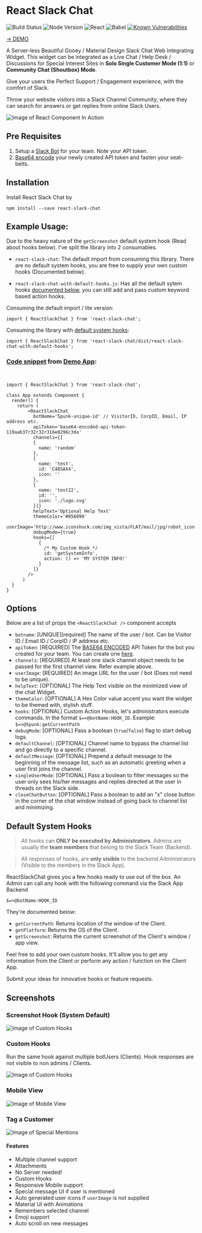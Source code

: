 # React Slack Chat

![Build Status](https://travis-ci.org/5punk/react-slack-chat.svg?branch=master)
![Node Version](https://img.shields.io/badge/node-v9-blue.svg)
![React](https://img.shields.io/badge/React-v16.8-lightblue.svg)
![Babel](https://img.shields.io/badge/Babel-v7-yellow.svg)
[![Known Vulnerabilities](https://snyk.io/test/github/5punk/react-slack-chat/badge.svg)](https://snyk.io/test/github/5punk/react-slack-chat)

[-> DEMO](https://5punk.github.io/react-slack-chat/)

A Server-less Beautiful Gooey / Material Design Slack Chat Web Integrating Widget. This widget can be integrated as a Live Chat / Help Desk / Discussions for Special Interest Sites in **Solo Single Customer Mode (1:1)** or **Community Chat (Shoutbox) Mode**.

Give your users the Perfect Support / Engagement experience, with the comfort of Slack.

Throw your website visitors into a Slack Channel Community, where they can search for answers or get replies from online Slack Users.

![Image of React Component In Action](https://github.com/5punk/react-slack-chat/blob/master/docs/ReactSlackChat.gif?raw=true)

## Pre Requisites

1. Setup a [Slack Bot](https://my.slack.com/services/new/bot) for your team. Note your API token.
2. [Base64 encode](https://www.base64encode.org/) your newly created API token and fasten your seat-belts.

## Installation

Install React Slack Chat by

`npm install --save react-slack-chat`

## Example Usage:

Due to the heavy nature of the `getScreenshot` default system hook (Read about hooks below).
I've split the library into 2 consumables.

- `react-slack-chat`: The default import from consuming this library. There are no default system hooks, you are free to supply your own custom hooks (Documented below).

- `react-slack-chat-with-default-hooks.js`: Has all the default sytem hooks [documented below](https://github.com/5punk/react-slack-chat/blob/master/README.md#default-system-hooks), you can still add and pass custom keyword based action hooks.

Consuming the default import / lite version:

`import { ReactSlackChat } from 'react-slack-chat';`

Consuming the library with [default system hooks](https://github.com/5punk/react-slack-chat/blob/master/README.md#default-system-hooks):

`import { ReactSlackChat } from 'react-slack-chat/dist/react-slack-chat-with-default-hooks';`


### [Code snippet](https://github.com/5punk/react-slack-chat/blob/master/src/components/App/App.js) from [Demo App](https://5punk.github.io/react-slack-chat/):

```


import { ReactSlackChat } from 'react-slack-chat';

class App extends Component {
  render() {
    return (
        <ReactSlackChat
          botName='5punk-unique-id' // VisitorID, CorpID, Email, IP address etc.
          apiToken='base64-encoded-api-token-119aab37r32r32r316e0296c3da'
          channels={[
          {
            name: 'random'
          },
          {
            name: 'test',
            id: 'C48SAX4',
            icon: ''
          },
          {
            name: 'test22',
            id: '',
            icon: './logo.svg'
          }]}
          helpText='Optional Help Text'
          themeColor='#856090'
          userImage='http://www.iconshock.com/img_vista/FLAT/mail/jpg/robot_icon.jpg'
          debugMode={true}
          hooks={[
            {
              /* My Custom Hook */
              id: 'getSystemInfo',
              action: () => 'MY SYSTEM INFO!'
            }
          ]}
        />
      )
  }
}
```

## Options

Below are a list of props the `<ReactSlackChat />` component accepts

- `botname`: [UNIQUE][required] The name of the user / bot. Can be Visitor ID / Email ID / CorpID / IP address etc.
- `apiToken`: [REQUIRED] The [BASE64 ENCODED](https://www.base64encode.org/) API Token for the bot you created for your team. You can create one [here](https://my.slack.com/services/new/bot).
- `channels`: [REQUIRED] At least one slack channel object needs to be passed for the first channel view. Refer example above.
- `userImage`: [REQUIRED] An image URL for the user / bot (Does not need to be unique).
- `helpText`: [OPTIONAL] The Help Text visible on the minimized view of the chat Widget.
- `themeColor`: [OPTIONAL] A Hex Color value accent you want the widget to be themed with, stylish stuff.
- `hooks`: [OPTIONAL] Custom Action Hooks, let's administrators execute commands. In the format `$=>@botName:HOOK_ID`. Example: `$=>@5punk:getCurrentPath`
- `debugMode`: [OPTIONAL] Pass a boolean (`true`/`false`) flag to start debug logs.
- `defaultChannel`: [OPTIONAL] Channel name to bypass the channel list and go directly to a specific channel.
- `defaultMessage`: [OPTIONAL] Prepend a default message to the beginning of the message list, such as an automatic greeting when a user first joins the channel.
- `singleUserMode`: [OPTIONAL] Pass a boolean to filter messages so the user only sees his/her messages and replies directed at the user in threads on the Slack side.
- `closeChatButton`: [OPTIONAL] Pass a boolean to add an "x" close button in the corner of the chat window instead of going back to channel list and minimizing.

## Default System Hooks

> All hooks can **ONLY be executed by Administrators**. Admins are usually the **team members** that belong to the Slack Team (Backend).

> All responses of hooks, are **only visible** to the backend Administrators (Visible to the members in the Slack App).

ReactSlackChat gives you a few hooks ready to use out of the box.
An Admin can call any hook with the following command via the Slack App Backend

`$=>@botName:HOOK_ID`

They're documented below:

- `getCurrentPath`: Returns location of the window of the Client.
- `getPlatform`: Returns the OS of the Client.
- `getScreenshot`: Returns the current screenshot of the Client's window / app view.

Feel free to add your own custom hooks. It'll allow you to get any information from the Client or perform any action / function on the Client App.

Submit your ideas for innovative hooks or feature requests.

## Screenshots

### Screenshot Hook (System Default)

![Image of Custom Hooks](https://github.com/5punk/react-slack-chat/blob/master/docs/screenshotHook.png?raw=true)

### Custom Hooks

Run the same hook against multiple botUsers (Clients). Hook responses are not visible to non admins / Clients.

![Image of Custom Hooks](https://github.com/5punk/react-slack-chat/blob/master/docs/customHooks.png?raw=true)

### Mobile View

![Image of Mobile View](https://github.com/5punk/react-slack-chat/blob/master/docs/mobileView.png?raw=true)

### Tag a Customer

![Image of Special Mentions](https://github.com/5punk/react-slack-chat/blob/master/docs/specialMentions.png?raw=true)

#### Features

- Multiple channel support
- Attachments
- No Server needed!
- Custom Hooks
- Responsive Mobile support
- Special message UI if user is mentioned
- Auto generated user icons if `userImage` is not supplied
- Material UI with Animations
- Remembers selected channel
- Emoji support
- Auto scroll on new messages
